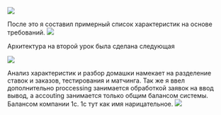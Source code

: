 ![](https://documents.lucid.app/documents/b9ff6147-96bd-48cc-b6df-e697f70eba37/pages/RA41Ruv9_hzq?a=7539&x=-29&y=-60&w=1948&h=1418&store=1&accept=image%2F*&auth=LCA%20414c0c70e1527995ab8b0f6f367544b53a2db098b0f630c0f6801b193aa79cbf-ts%3D1685440114)


После это я составил примерный список характеристик на основе требований.
![](https://documents.lucid.app/documents/b9ff6147-96bd-48cc-b6df-e697f70eba37/pages/KH-1BF~jP.td?a=10600&x=55&y=257&w=3190&h=2266&store=1&accept=image%2F*&auth=LCA%20814dcff86d7bcab7b27a09b97861b6d40b6c0dbcde7894ed0e13c7660d069f42-ts%3D1685452690)

Архитектура на второй урок была сделана следующая

![](https://documents.lucid.app/documents/b9ff6147-96bd-48cc-b6df-e697f70eba37/pages/_bE0iR2CMofJ?a=7761&x=-102&y=-666&w=1806&h=1452&store=1&accept=image%2F*&auth=LCA%208297c595572c51c9073d69706db725c1e4a33641c18e5c8a0d213951fc366e15-ts%3D1685440114)

Анализ характеристик и разбор домашки намекает на разделение ставок и заказов, тестирования и матчинга. Так же я ввел дополнительно proccessing занимается обработкой заявок на ввод вывод, а accouting занимается только общим балансом системы. Балансом компании 1с.
1с тут как имя нарицательное.
![](https://documents.lucid.app/documents/b9ff6147-96bd-48cc-b6df-e697f70eba37/pages/~dG2E08hpsg~?a=10600&x=-637&y=-442&w=3003&h=1573&store=1&accept=image%2F*&auth=LCA%20c15f5169e0ee0797ade111e9e245dc80accd33a9cde996e0b730cf9ae6f8831b-ts%3D1685452690)





